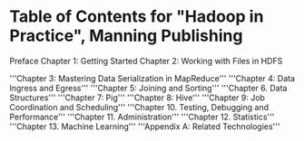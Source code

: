 Table of Contents for "Hadoop in Practice", Manning Publishing
==============================================================

Preface
Chapter 1:  Getting Started
Chapter 2:  Working with Files in HDFS

'''Chapter 3:  Mastering Data Serialization in MapReduce'''
'''Chapter 4:  Data Ingress and Egress'''
'''Chapter 5:  Joining and Sorting'''
'''Chapter 6.  Data Structures'''
'''Chapter 7:  Pig'''
'''Chapter 8:  Hive'''
'''Chapter 9:  Job Coordination and Scheduling'''
'''Chapter 10.  Testing, Debugging and Performance'''
'''Chapter 11.  Administration'''
'''Chapter 12.  Statistics'''
'''Chapter 13.  Machine Learning'''
'''Appendix A:  Related Technologies'''
